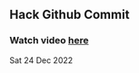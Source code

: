 
 ## Hack Github Commit 
 ### Watch video <a href="https://www.youtube.com">here</a> 
 Sat 24 Dec 2022 
